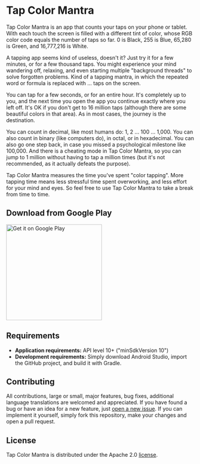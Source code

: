 # Tap Color Mantra

Tap Color Mantra is an app that counts your taps on your phone or tablet. With each touch the screen is filled with a different tint of
color, whose RGB color code equals the number of taps so far. 0 is Black, 255 is Blue, 65,280 is Green, and 16,777,216 is White.

A tapping app seems kind of useless, doesn't it? Just try it for a few minutes, or for a few thousand taps. You might experience your mind
wandering off, relaxing, and even starting multiple "background threads" to solve forgotten problems. Kind of a tapping mantra, in which
the repeated word or formula is replaced with ... taps on the screen.

You can tap for a few seconds, or for an entire hour. It's completely up to you, and the next time you open the app you continue exactly
where you left off. It's OK if you don't get to 16 million taps (although there are some beautiful colors in that area). As in most cases,
the journey is the destination.

You can count in decimal, like most humans do: 1, 2 ... 100 ... 1,000. You can also count in binary (like computers do), in octal, or in
hexadecimal. You can also go one step back, in case you missed a psychological milestone like 100,000. And there is a cheating mode in
Tap Color Mantra, so you can jump to 1 million without having to tap a million times (but it's not recommended, as it actually defeats
the purpose).

Tap Color Mantra measures the time you've spent "color tapping". More tapping time means less stressful time spent overworking, and less
effort for your mind and eyes. So feel free to use Tap Color Mantra to take a break from time to time.

## Download from Google Play

<a href='https://play.google.com/store/apps/details?id=com.tecdrop.milliontaps'>
  <img width="256" alt='Get it on Google Play' src='https://play.google.com/intl/en_us/badges/images/generic/en_badge_web_generic.png'/>
</a>

## Requirements
* **Application requirements:** API level 10+ ("minSdkVersion 10")
* **Development requirements:** Simply download Android Studio, import the GitHub project, and build it with Gradle.

## Contributing

All contributions, large or small, major features, bug fixes, additional language translations are welcomed and appreciated. If you have
found a bug or have an idea for a new feature, just [open a new issue](https://github.com/anaurelian/TapColorMantra-Android/issues/new).
If you can implement it yourself, simply fork this repository, make your changes and open a pull request.

## License
Tap Color Mantra is distributed under the Apache 2.0 [license](https://github.com/anaurelian/TapColorMantra-Android/blob/master/LICENSE).
